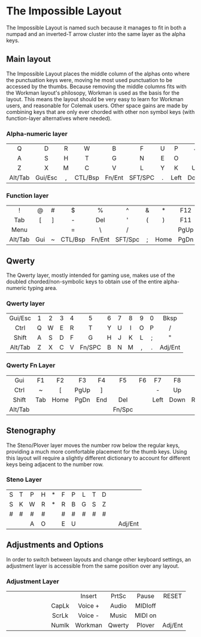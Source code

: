# The Impossible Layout

The Impossible Layout is named such because it manages to fit in both a numpad and an inverted-T arrow cluster into the same layer as the alpha keys.

## Main layout

The Impossible Layout places the middle column of the alphas onto where the punctuation keys were, moving he most used punctuation to be accessed by the thumbs. Because removing the middle columns fits with the Workman layout's philosopy, Workman is used as the basis for the layout. This means the layout should be very easy to learn for Workman users, and reasonable for Colemak users. Other space gains are made by combining keys that are only ever chorded with other non symbol keys (with function-layer alternatives where needed).

### Alpha-numeric layer

|       |       |       |       |       |       |       |       |       |       |       |       |
|:-----:|:-----:|:-----:|:-----:|:-----:|:-----:|:-----:|:-----:|:-----:|:-----:|:-----:|:-----:|
|   Q   |   D   |   R   |   W   |   B   |   F   |   U   |   P   |   J   |   7   |   8   |   9   |
|   A   |   S   |   H   |   T   |   G   |   N   |   E   |   O   |   I   |   4   |   5   |   6   |
|   Z   |   X   |   M   |   C   |   V   |   L   |   Y   |   K   |   Up  |   1   |   2   |   3   |
|Alt/Tab|Gui/Esc|   ,   |CTL/Bsp| Fn/Ent|SFT/SPC|   .   |  Left |  Down | Right |   0   |Adj/Ent|

### Function layer

|       |       |       |       |       |       |       |       |       |       |       |       |
|:-----:|:-----:|:-----:|:-----:|:-----:|:-----:|:-----:|:-----:|:-----:|:-----:|:-----:|:-----:|
|   !   |   @   |   #   |   $   |   %   |   ^   |   &   |   *   |  F12  |   F7  |   F8  |   F9  |
|  Tab  |   [   |   ]   |   -   |  Del  |   '   |   (   |   )   |  F11  |   F4  |   F5  |   F6  |
|  Menu |       |       |   =   |   \   |   /   |       |       |  PgUp |   F1  |   F2  |   F3  |
|Alt/Tab|  Gui  |   ~   |CTL/Bsp| Fn/Ent|SFT/Spc|   ;   |  Home |  PgDn |  End  |  F10  |Adj/Ent|

## Qwerty

The Qwerty layer, mostly intended for gaming use, makes use of the doubled chorded/non-symbolic keys to obtain use of the entire alpha-numeric typing area.

### Qwerty layer

|       |       |       |       |       |       |       |       |       |       |       |       |
|:-----:|:-----:|:-----:|:-----:|:-----:|:-----:|:-----:|:-----:|:-----:|:-----:|:-----:|:-----:|
|Gui/Esc|   1   |   2   |   3   |   4   |   5   |   6   |   7   |   8   |   9   |   0   | Bksp  |
| Ctrl  |   Q   |   W   |   E   |   R   |   T   |   Y   |   U   |   I   |   O   |   P   |   /   |
| Shift |   A   |   S   |   D   |   F   |   G   |   H   |   J   |   K   |   L   |   ;   |   "   |
|Alt/Tab|   Z   |   X   |   C   |   V   | Fn/SPC|   B   |   N   |   M   |   ,   |   .   |Adj/Ent|

### Qwerty Fn Layer

|       |       |       |       |       |       |       |       |       |       |       |       |
|:-----:|:-----:|:-----:|:-----:|:-----:|:-----:|:-----:|:-----:|:-----:|:-----:|:-----:|:-----:|
|  Gui  |   F1  |   F2  |   F3  |   F4  |   F5  |   F6  |   F7  |   F8  |   F9  |  F10  |  F11  |
|  Ctrl |   ~   |   [   |  PgUp |   ]   |       |       |   -   |   Up  |   =   |       |  F12  |
| Shift |  Tab  |  Home |  PgDn |  End  |  Del  |       |  Left |  Down | Right |       |       |
|Alt/Tab|       |       |       |       | Fn/Spc|       |       |       |       |  Menu |Adj/Ent|

## Stenography

The Steno/Plover layer moves the number row below the regular keys, providing a much more comfortable placement for the thumb keys. Using this layout will require a slightly different dictionary to account for different keys being adjacent to the number row.

### Steno Layer

|       |       |       |       |       |       |       |       |       |       |       |       |
|:-----:|:-----:|:-----:|:-----:|:-----:|:-----:|:-----:|:-----:|:-----:|:-----:|:-----:|:-----:|
|   S   |   T   |   P   |   H   |   *   |   F   |   P   |   L   |   T   |   D   |       |       |
|   S   |   K   |   W   |   R   |   *   |   R   |   B   |   G   |   S   |   Z   |       |       |
|   #   |   #   |   #   |   #   |       |   #   |   #   |   #   |   #   |   #   |       |       |
|       |       |   A   |   O   |       |   E   |   U   |       |       |       |       |Adj/Ent|

## Adjustments and Options

In order to switch between layouts and change other keyboard settings, an adjustment layer is accessible from the same position over any layout.

### Adjustment Layer

|       |       |       |       |       |       |       |       |       |       |       |       |
|:-----:|:-----:|:-----:|:-----:|:-----:|:-----:|:-----:|:-----:|:-----:|:-----:|:-----:|:-----:|
|       |       |       |       |       |       |       |       | Insert| PrtSc | Pause | RESET |
|       |       |       |       |       |       |       | CapLk |Voice +| Audio |MIDIoff|       |
|       |       |       |       |       |       |       | ScrLk |Voice -| Music |MIDI on|       |
|       |       |       |       |       |       |       | Numlk |Workman| Qwerty| Plover|Adj/Ent|
